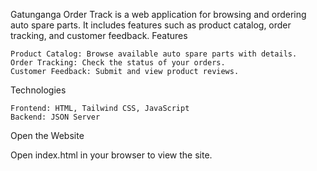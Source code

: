 Gatunganga Order Track is a web application for browsing and ordering auto spare parts. It includes features such as product catalog, order tracking, and customer feedback.
Features

    Product Catalog: Browse available auto spare parts with details.
    Order Tracking: Check the status of your orders.
    Customer Feedback: Submit and view product reviews.

Technologies

    Frontend: HTML, Tailwind CSS, JavaScript
    Backend: JSON Server
Open the Website

Open index.html in your browser to view the site.